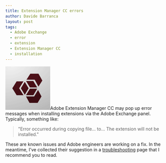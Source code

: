 ```yaml
---
title: Extension Manager CC errors
author: Davide Barranca
layout: post
tags:
  - Adobe Exchange
  - error
  - extension
  - Extension Manager CC
  - installation
---
```

![Extension Manager][a]Adobe Extension Manager CC may pop up error messages when installing extensions via the Adobe Exchange panel. Typically, something like:
> "Error occurred during copying file... to... The extension will not be installed."

These are known issues and Adobe engineers are working on a fix. In the meantime, I’ve collected their suggestion in a [troubleshooting][1] page that I recommend you to read.

[a]: /news/images/ExtensionManager.png "Extension Manager"
[1]: http://www.davidebarranca.com/2013/06/adobe-extension-manager-cc-and-exchange-issues/ "Troubleshooting"
